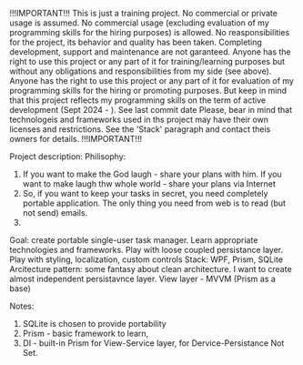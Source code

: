 !!!IMPORTANT!!! 
This is just a training project. No commercial or private usage is assumed. No commercial usage (excluding evaluation of my programming skills for the hiring purposes) is allowed.
No reasponsibilities for the project, its behavior and quality has been taken.
Completing development, support and maintenance are not garanteed.
Anyone has the right to use this project or any part of it for training/learning purposes but without any obligations and responsibilities from my side (see above).
Anyone  has the right to use this project or any part of it for evaluation of my programming skills for the hiring or promoting purposes. 
But keep in mind that this project reflects my programming skills on the term of active development (Sept 2024 - ). See last commit date
Please, bear in mind that technologeis and frameworks used in ths project may have their own licenses and restrictions. See the 'Stack' paragraph  and contact theis owners for details.
!!!IMPORTANT!!! 



Project description:
Philisophy:
1. If you want to make the God laugh - share your plans with him.
   If you want to make laugh thw whole world - share your plans via Internet
2. So, if you want to keep your tasks in secret, you need completely portable application. The only thing you need from web is to read (but not send)  emails.
3. 
Goal: create portable single-user task manager. Learn appropriate technologies and frameworks. Play with loose coupled persistance layer. Play with styling, localization, custom controls
Stack: WPF, Prism, SQLite 
Arcitecture pattern: some fantasy about clean architecture. I want to create almost independent persistavnce layer. View layer - MVVM (Prism as a base)

Notes:
1. SQLite is chosen to provide portability
2. Prism - basic framework to learn,
3. DI - built-in Prism for View-Service layer, for Dervice-Persistance Not Set.
